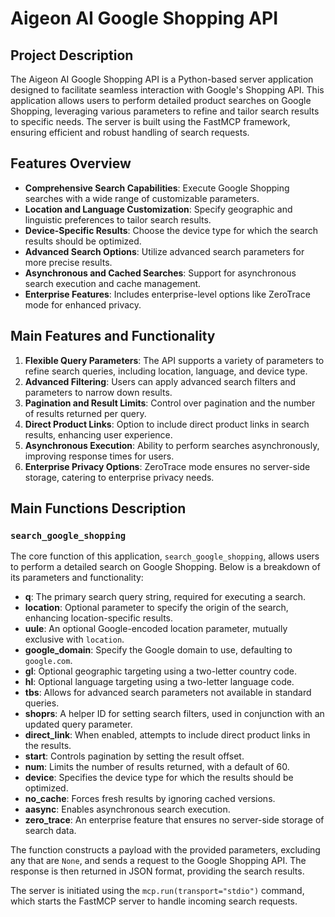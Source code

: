 # Aigeon AI Google Shopping API

## Project Description

The Aigeon AI Google Shopping API is a Python-based server application designed to facilitate seamless interaction with Google's Shopping API. This application allows users to perform detailed product searches on Google Shopping, leveraging various parameters to refine and tailor search results to specific needs. The server is built using the FastMCP framework, ensuring efficient and robust handling of search requests.

## Features Overview

- **Comprehensive Search Capabilities**: Execute Google Shopping searches with a wide range of customizable parameters.
- **Location and Language Customization**: Specify geographic and linguistic preferences to tailor search results.
- **Device-Specific Results**: Choose the device type for which the search results should be optimized.
- **Advanced Search Options**: Utilize advanced search parameters for more precise results.
- **Asynchronous and Cached Searches**: Support for asynchronous search execution and cache management.
- **Enterprise Features**: Includes enterprise-level options like ZeroTrace mode for enhanced privacy.

## Main Features and Functionality

1. **Flexible Query Parameters**: The API supports a variety of parameters to refine search queries, including location, language, and device type.
2. **Advanced Filtering**: Users can apply advanced search filters and parameters to narrow down results.
3. **Pagination and Result Limits**: Control over pagination and the number of results returned per query.
4. **Direct Product Links**: Option to include direct product links in search results, enhancing user experience.
5. **Asynchronous Execution**: Ability to perform searches asynchronously, improving response times for users.
6. **Enterprise Privacy Options**: ZeroTrace mode ensures no server-side storage, catering to enterprise privacy needs.

## Main Functions Description

### `search_google_shopping`

The core function of this application, `search_google_shopping`, allows users to perform a detailed search on Google Shopping. Below is a breakdown of its parameters and functionality:

- **q**: The primary search query string, required for executing a search.
- **location**: Optional parameter to specify the origin of the search, enhancing location-specific results.
- **uule**: An optional Google-encoded location parameter, mutually exclusive with `location`.
- **google_domain**: Specify the Google domain to use, defaulting to `google.com`.
- **gl**: Optional geographic targeting using a two-letter country code.
- **hl**: Optional language targeting using a two-letter language code.
- **tbs**: Allows for advanced search parameters not available in standard queries.
- **shoprs**: A helper ID for setting search filters, used in conjunction with an updated query parameter.
- **direct_link**: When enabled, attempts to include direct product links in the results.
- **start**: Controls pagination by setting the result offset.
- **num**: Limits the number of results returned, with a default of 60.
- **device**: Specifies the device type for which the results should be optimized.
- **no_cache**: Forces fresh results by ignoring cached versions.
- **aasync**: Enables asynchronous search execution.
- **zero_trace**: An enterprise feature that ensures no server-side storage of search data.

The function constructs a payload with the provided parameters, excluding any that are `None`, and sends a request to the Google Shopping API. The response is then returned in JSON format, providing the search results.

The server is initiated using the `mcp.run(transport="stdio")` command, which starts the FastMCP server to handle incoming search requests.